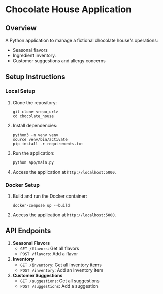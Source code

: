 # Chocolate House Application

## Overview
A Python application to manage a fictional chocolate house's operations:
- Seasonal flavors
- Ingredient inventory.
- Customer suggestions and allergy concerns

## Setup Instructions

### Local Setup
1. Clone the repository:
   ```
   git clone <repo_url>
   cd chocolate_house
   ```
2. Install dependencies:
   ```
   python3 -m venv venv
   source venv/bin/activate
   pip install -r requirements.txt
   ```
3. Run the application:
   ```
   python app/main.py
   ```
4. Access the application at `http://localhost:5000`.

### Docker Setup
1. Build and run the Docker container:
   ```
   docker-compose up --build
   ```
2. Access the application at `http://localhost:5000`.

## API Endpoints
1. **Seasonal Flavors**
   - `GET /flavors`: Get all flavors
   - `POST /flavors`: Add a flavor
2. **Inventory**
   - `GET /inventory`: Get all inventory items
   - `POST /inventory`: Add an inventory item
3. **Customer Suggestions**
   - `GET /suggestions`: Get all suggestions
   - `POST /suggestions`: Add a suggestion
